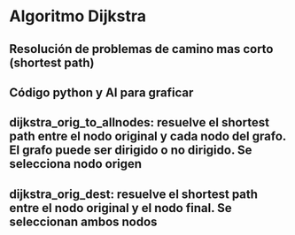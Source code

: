# Algoritmo Dijkstra

## Resolución de problemas de camino mas corto (shortest path)

## Código python y AI para graficar

## dijkstra_orig_to_allnodes: resuelve el shortest path entre el nodo original y cada nodo del grafo. El grafo puede ser dirigido o no dirigido. Se selecciona nodo origen

## dijkstra_orig_dest: resuelve el shortest path entre el nodo original y el nodo final. Se seleccionan ambos nodos
